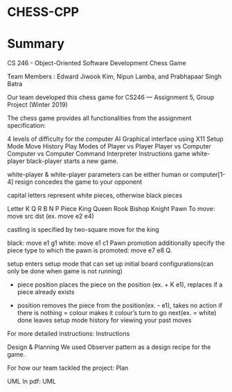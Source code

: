 # CHESS-CPP

# Summary
CS 246 - Object-Oriented Software Development Chess Game

Team Members : Edward Jiwook Kim, Nipun Lamba, and Prabhapaar Singh Batra

Our team developed this chess game for CS246 — Assignment 5, Group Project (Winter 2019)

The chess game provides all functionalities from the assignment specification:

4 levels of difficulty for the computer AI
Graphical interface using X11
Setup Mode
Move History
Play Modes of
Player vs Player
Player vs Computer
Computer vs Computer
Command Interpreter Instructions
game white-player black-player starts a new game.

white-player & white-player parameters can be either human or computer[1-4]
resign concedes the game to your opponent

capital letters represent white pieces, otherwise black pieces

Letter	K	Q	R	B	N	P
Piece	King	Queen	Rook	Bishop	Knight	Pawn
To move: move src dst (ex. move e2 e4)

castling is specified by two-square move for the king

black: move e1 g1
white: move e1 c1
Pawn promotion additionally specify the piece type to which the pawn is promoted: move e7 e8 Q.

setup enters setup mode that can set up initial board configurations(can only be done when game is not running)

+ piece position places the piece on the position (ex. + K e1), replaces if a piece already exists
- position removes the piece from the position(ex. - e1), takes no action if there is nothing
= colour makes it colour’s turn to go next(ex. = white)
done leaves setup mode
history for viewing your past moves

For more detailed instructions: Instructions

Design & Planning
We used Observer pattern as a design recipe for the game.

For how our team tackled the project: Plan


UML In pdf: UML
